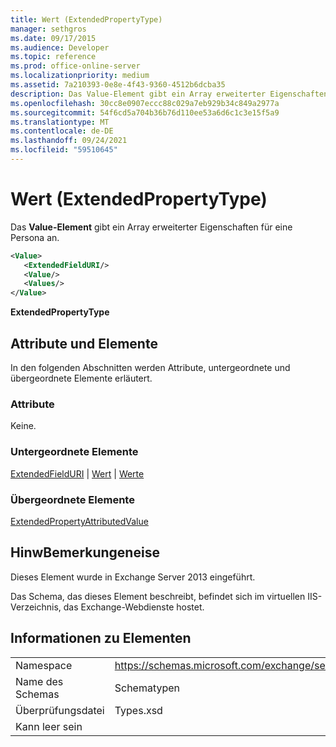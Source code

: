 ```yaml
---
title: Wert (ExtendedPropertyType)
manager: sethgros
ms.date: 09/17/2015
ms.audience: Developer
ms.topic: reference
ms.prod: office-online-server
ms.localizationpriority: medium
ms.assetid: 7a210393-0e8e-4f43-9360-4512b6dcba35
description: Das Value-Element gibt ein Array erweiterter Eigenschaften für eine Persona an.
ms.openlocfilehash: 30cc8e0907eccc88c029a7eb929b34c849a2977a
ms.sourcegitcommit: 54f6cd5a704b36b76d110ee53a6d6c1c3e15f5a9
ms.translationtype: MT
ms.contentlocale: de-DE
ms.lasthandoff: 09/24/2021
ms.locfileid: "59510645"
---
```

# <a name="value-extendedpropertytype"></a>Wert (ExtendedPropertyType)

Das **Value-Element** gibt ein Array erweiterter Eigenschaften für eine Persona an. 
  
```XML
<Value>
   <ExtendedFieldURI/>
   <Value/>
   <Values/>
</Value>
```

**ExtendedPropertyType**

## <a name="attributes-and-elements"></a>Attribute und Elemente

In den folgenden Abschnitten werden Attribute, untergeordnete und übergeordnete Elemente erläutert.
  
### <a name="attributes"></a>Attribute

Keine.
  
### <a name="child-elements"></a>Untergeordnete Elemente

[ExtendedFieldURI](extendedfielduri.md)  |  [Wert](value.md)  |  [Werte](values.md)
  
### <a name="parent-elements"></a>Übergeordnete Elemente

[ExtendedPropertyAttributedValue](extendedpropertyattributedvalue.md)
  
## <a name="remarks"></a>HinwBemerkungeneise

Dieses Element wurde in Exchange Server 2013 eingeführt.
  
Das Schema, das dieses Element beschreibt, befindet sich im virtuellen IIS-Verzeichnis, das Exchange-Webdienste hostet.
  
## <a name="element-information"></a>Informationen zu Elementen

|||
|:-----|:-----|
|Namespace  <br/> |https://schemas.microsoft.com/exchange/services/2006/types  <br/> |
|Name des Schemas  <br/> |Schematypen  <br/> |
|Überprüfungsdatei  <br/> |Types.xsd  <br/> |
|Kann leer sein  <br/> ||
   

